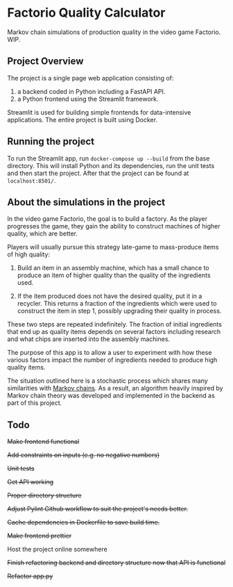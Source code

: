 # Factorio Quality Calculator

Markov chain simulations of production quality in the video game Factorio. WIP.

## Project Overview

The project is a single page web application consisting of: 
1. a backend coded in Python including a FastAPI API.
2. a Python frontend using the Streamlit framework.

Streamlit is used for building simple frontends for data-intensive applications. The entire project is built using Docker.

## Running the project

To run the Streamlit app, run ```docker-compose up --build``` from the base directory. This will install Python and its dependencies, run the unit tests and then start the project. After that the project can be found at ```localhost:8501/```.

## About the simulations in the project

In the video game Factorio, the goal is to build a factory. As the player progresses the game, they gain the ability to construct machines of higher quality, which are better.

Players will usually pursue this strategy late-game to mass-produce items of high quality:

1. Build an item in an assembly machine, which has a small chance to produce an item of higher quality than the quality of the ingredients used.

2. If the item produced does not have the desired quality, put it in a recycler. This returns a fraction of the ingredients which were used to construct the item in step 1, possibly upgrading their quality in process.

These two steps are repeated indefinitely. The fraction of initial ingredients that end up as quality items depends on several factors including research and what chips are inserted into the assembly machines.

The purpose of this app is to allow a user to experiment with how these various factors impact the number of ingredients needed to produce high quality items.

The situation outlined here is a stochastic process which shares many similarities with [Markov chains](https://en.wikipedia.org/wiki/Markov_chain). As a result, an algorithm heavily inspired by Markov chain theory was developed and implemented in the backend as part of this project.

## Todo
~~Make frontend functional~~

~~Add constraints on inputs (e.g. no negative numbers)~~

~~Unit tests~~

~~Get API working~~

~~Proper directory structure~~

~~Adjust Pylint Github workflow to suit the project's needs better.~~

~~Cache dependencies in Dockerfile to save build time.~~

~~Make frontend prettier~~

Host the project online somewhere

~~Finish refactoring backend and directory structure now that API is functional~~

~~Refactor app.py~~